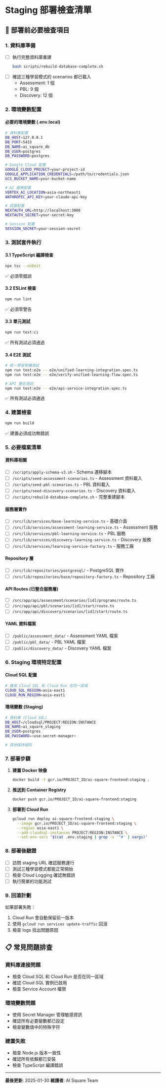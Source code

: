 # Staging 部署檢查清單

## 🎯 部署前必要檢查項目

### 1. 資料庫準備
- [ ] 執行完整資料庫重建
  ```bash
  bash scripts/rebuild-database-complete.sh
  ```
- [ ] 確認三種學習模式的 scenarios 都已載入
  - Assessment: 1 個
  - PBL: 9 個
  - Discovery: 12 個

### 2. 環境變數配置

#### 必要的環境變數 (.env.local)
```bash
# 資料庫配置
DB_HOST=127.0.0.1
DB_PORT=5433
DB_NAME=ai_square_db
DB_USER=postgres
DB_PASSWORD=postgres

# Google Cloud 配置
GOOGLE_CLOUD_PROJECT=your-project-id
GOOGLE_APPLICATION_CREDENTIALS=/path/to/credentials.json
GCS_BUCKET_NAME=your-bucket-name

# AI 服務配置
VERTEX_AI_LOCATION=asia-northeast1
ANTHROPIC_API_KEY=your-claude-api-key

# 認證配置
NEXTAUTH_URL=http://localhost:3000
NEXTAUTH_SECRET=your-secret-key

# Session 配置
SESSION_SECRET=your-session-secret
```

### 3. 測試套件執行

#### 3.1 TypeScript 編譯檢查
```bash
npx tsc --noEmit
```
✅ 必須零錯誤

#### 3.2 ESLint 檢查
```bash
npm run lint
```
✅ 必須零警告

#### 3.3 單元測試
```bash
npm run test:ci
```
✅ 所有測試必須通過

#### 3.4 E2E 測試
```bash
# 統一學習架構測試
npm run test:e2e -- e2e/unified-learning-integration.spec.ts
npm run test:e2e -- e2e/verify-unified-learning-flow.spec.ts

# API 整合測試
npm run test:e2e -- e2e/api-service-integration.spec.ts
```
✅ 所有測試必須通過

### 4. 建置檢查
```bash
npm run build
```
✅ 建置必須成功無錯誤

### 5. 必要檔案清單

#### 資料庫相關
- [ ] `/scripts/apply-schema-v3.sh` - Schema 遷移腳本
- [ ] `/scripts/seed-assessment-scenarios.ts` - Assessment 資料載入
- [ ] `/scripts/seed-pbl-scenarios.ts` - PBL 資料載入
- [ ] `/scripts/seed-discovery-scenarios.ts` - Discovery 資料載入
- [ ] `/scripts/rebuild-database-complete.sh` - 完整重建腳本

#### 服務層實作
- [ ] `/src/lib/services/base-learning-service.ts` - 基礎介面
- [ ] `/src/lib/services/assessment-learning-service.ts` - Assessment 服務
- [ ] `/src/lib/services/pbl-learning-service.ts` - PBL 服務
- [ ] `/src/lib/services/discovery-learning-service.ts` - Discovery 服務
- [ ] `/src/lib/services/learning-service-factory.ts` - 服務工廠

#### Repository 層
- [ ] `/src/lib/repositories/postgresql/` - PostgreSQL 實作
- [ ] `/src/lib/repositories/base/repository-factory.ts` - Repository 工廠

#### API Routes (已整合服務層)
- [ ] `/src/app/api/assessment/scenarios/[id]/programs/route.ts`
- [ ] `/src/app/api/pbl/scenarios/[id]/start/route.ts`
- [ ] `/src/app/api/discovery/scenarios/[id]/start/route.ts`

#### YAML 資料檔案
- [ ] `/public/assessment_data/` - Assessment YAML 檔案
- [ ] `/public/pbl_data/` - PBL YAML 檔案
- [ ] `/public/discovery_data/` - Discovery YAML 檔案

### 6. Staging 環境特定配置

#### Cloud SQL 配置
```bash
# 確保 Cloud SQL 和 Cloud Run 在同一區域
CLOUD_SQL_REGION=asia-east1
CLOUD_RUN_REGION=asia-east1
```

#### 環境變數 (Staging)
```bash
# 資料庫 (Cloud SQL)
DB_HOST=/cloudsql/PROJECT:REGION:INSTANCE
DB_NAME=ai_square_staging
DB_USER=postgres
DB_PASSWORD=<use-secret-manager>

# 其他保持相同
```

### 7. 部署步驟

1. **建置 Docker 映像**
   ```bash
   docker build -t gcr.io/PROJECT_ID/ai-square-frontend:staging .
   ```

2. **推送到 Container Registry**
   ```bash
   docker push gcr.io/PROJECT_ID/ai-square-frontend:staging
   ```

3. **部署到 Cloud Run**
   ```bash
   gcloud run deploy ai-square-frontend-staging \
     --image gcr.io/PROJECT_ID/ai-square-frontend:staging \
     --region asia-east1 \
     --add-cloudsql-instances PROJECT:REGION:INSTANCE \
     --set-env-vars "$(cat .env.staging | grep -v '^#' | xargs)"
   ```

### 8. 部署後驗證

- [ ] 訪問 staging URL 確認服務運行
- [ ] 測試三種學習模式都能正常開始
- [ ] 檢查 Cloud Logging 確認無錯誤
- [ ] 執行簡單的功能測試

### 9. 回滾計劃

如果部署失敗：
1. Cloud Run 會自動保留前一版本
2. 使用 `gcloud run services update-traffic` 回滾
3. 檢查 logs 找出問題原因

## 📋 常見問題排查

### 資料庫連接問題
- 檢查 Cloud SQL 和 Cloud Run 是否在同一區域
- 確認 Cloud SQL 實例已啟用
- 檢查 Service Account 權限

### 環境變數問題
- 使用 Secret Manager 管理敏感資訊
- 確認所有必要變數都已設定
- 檢查變數值中的特殊字符

### 建置失敗
- 檢查 Node.js 版本一致性
- 確認所有依賴都已安裝
- 檢查 TypeScript 編譯錯誤

---

**最後更新**: 2025-01-30
**維護者**: AI Square Team